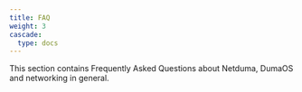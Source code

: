 ```yaml
---
title: FAQ
weight: 3
cascade:
  type: docs
---
```


This section contains Frequently Asked Questions about Netduma, DumaOS and networking in general.